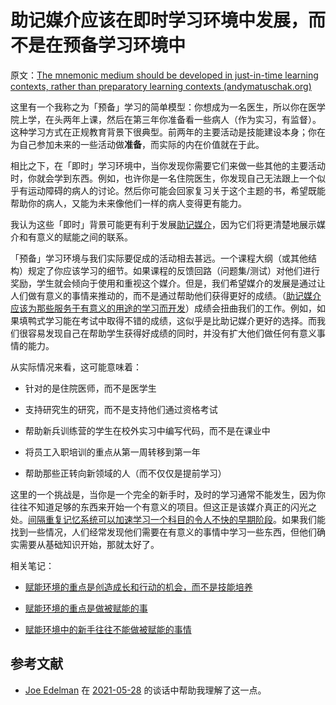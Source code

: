 # 助记媒介应该在即时学习环境中发展，而不是在预备学习环境中

原文：[The mnemonic medium should be developed in just-in-time learning contexts, rather than preparatory learning contexts (andymatuschak.org)](https://notes.andymatuschak.org/z8YQjYjBnEae9U9ySaywQ5AKyb3fHg7jRdcrz)

这里有一个我称之为「预备」学习的简单模型：你想成为一名医生，所以你在医学院上学，在头两年上课，然后在第三年你准备看一些病人（作为实习，有监督）。这种学习方式在正规教育背景下很典型。前两年的主要活动是技能建设本身；你在为自己参加未来的一些活动做**准备**，而实际的内在价值就在于此。

相比之下，在「即时」学习环境中，当你发现你需要它们来做一些其他的主要活动时，你就会学到东西。例如，也许你是一名住院医生，你发现自己无法跟上一个似乎有运动障碍的病人的讨论。然后你可能会回家复习关于这个主题的书，希望既能帮助你的病人，又能为未来像他们一样的病人变得更有能力。

我认为这些「即时」背景可能更有利于发展[助记媒介](https://notes.andymatuschak.org/z4rRX3qwSSJRsEkdXKwH2shamgHNeRthrMLiF)，因为它们将更清楚地展示媒介和有意义的赋能之间的联系。

「预备」学习环境与我们实际要促成的活动相去甚远。一个课程大纲（或其他结构）规定了你应该学习的细节。如果课程的反馈回路（问题集/测试）对他们进行奖励，学生就会倾向于使用和重视这个媒介。但是，我们希望媒介的发展是通过让人们做有意义的事情来推动的，而不是通过帮助他们获得更好的成绩。（[助记媒介应该为那些服务于有意义的用途的学习而开发](https://notes.andymatuschak.org/zaChVThdkmrnkr3mHEe7U61CP5QzorRFvKeC)）成绩会扭曲我们的工作。例如，如果填鸭式学习能在考试中取得不错的成绩，这似乎是比助记媒介更好的选择。而我们很容易发现自己在帮助学生获得好成绩的同时，并没有扩大他们做任何有意义事情的能力。

从实际情况来看，这可能意味着：

- 针对的是住院医师，而不是医学生

- 支持研究生的研究，而不是支持他们通过资格考试

- 帮助新兵训练营的学生在校外实习中编写代码，而不是在课业中

- 将员工入职培训的重点从第一周转移到第一年

- 帮助那些正转向新领域的人（而不仅仅是提前学习）

这里的一个挑战是，当你是一个完全的新手时，及时的学习通常不能发生，因为你往往不知道足够的东西来开始一个有意义的项目。但这正是该媒介真正的闪光之处。[间隔重复记忆系统可以加速学习一个科目的令人不快的早期阶段](https://notes.andymatuschak.org/z36hoKonZMF93rY34goQhyFLfnTfHmSwBzNYs)。如果我们能找到一些情况，人们经常发现他们需要在有意义的事情中学习一些东西，但他们确实需要从基础知识开始，那就太好了。

相关笔记：

- [赋能环境的重点是创造成长和行动的机会，而不是技能培养](https://notes.andymatuschak.org/z5th5bWm6VhB6PPbYB97gUKMdnaZe5atntRza)

- [赋能环境的重点是做被赋能的事](https://notes.andymatuschak.org/z6tuZZKaNeLM7c9jPZwNVGURGTuXLy8jesv5i)

- [赋能环境中的新手往往不能做被赋能的事情](https://notes.andymatuschak.org/z3XsSKarN8i3pV4WjPiJ7pVGG6akRVQvU7ngK)

## 参考文献

- [Joe Edelman](https://notes.andymatuschak.org/z7kjCr2PDLTu2bMLmHgUcghoCRu6tQPT3aB2K) 在 [2021-05-28](https://notes.andymatuschak.org/z2hwgXo6KNxaMsZoDdF68JKtBCtM1P4k4x2pW) 的谈话中帮助我理解了这一点。
